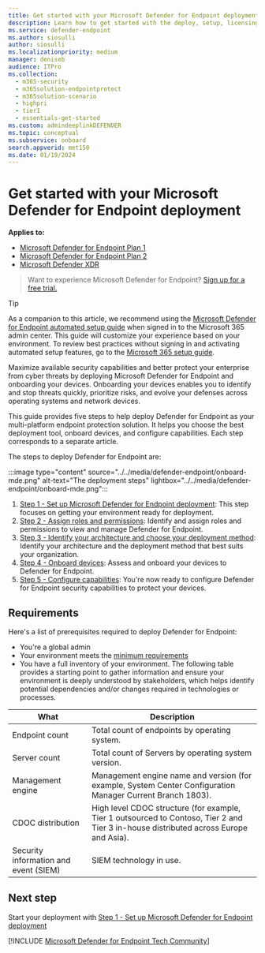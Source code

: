 ```yaml
---
title: Get started with your Microsoft Defender for Endpoint deployment
description: Learn how to get started with the deploy, setup, licensing validation, tenant configuration, network configuration stages.
ms.service: defender-endpoint
ms.author: siosulli
author: siosulli
ms.localizationpriority: medium
manager: deniseb
audience: ITPro
ms.collection:
  - m365-security
  - m365solution-endpointprotect
  - m365solution-scenario
  - highpri
  - tier1
  - essentials-get-started
ms.custom: admindeeplinkDEFENDER
ms.topic: conceptual
ms.subservice: onboard
search.appverid: met150
ms.date: 01/19/2024
---
```


# Get started with your Microsoft Defender for Endpoint deployment

**Applies to:**

- [Microsoft Defender for Endpoint Plan 1](https://go.microsoft.com/fwlink/p/?linkid=2154037)
- [Microsoft Defender for Endpoint Plan 2](https://go.microsoft.com/fwlink/p/?linkid=2154037)
- [Microsoft Defender XDR](https://go.microsoft.com/fwlink/?linkid=2118804)

> Want to experience Microsoft Defender for Endpoint? [Sign up for a free trial.](https://signup.microsoft.com/create-account/signup?products=7f379fee-c4f9-4278-b0a1-e4c8c2fcdf7e&ru=https://aka.ms/MDEp2OpenTrial?ocid=docs-wdatp-exposedapis-abovefoldlink)

> [!TIP]
> As a companion to this article, we recommend using the [Microsoft Defender for Endpoint automated setup guide](https://go.microsoft.com/fwlink/?linkid=2251910) when signed in to the Microsoft 365 admin center. This guide will customize your experience based on your environment. To review best practices without signing in and activating automated setup features, go to the [Microsoft 365 setup guide](https://go.microsoft.com/fwlink/?linkid=2251563).

Maximize available security capabilities and better protect your enterprise from cyber threats by deploying Microsoft Defender for Endpoint and onboarding your devices. Onboarding your devices enables you to identify and stop threats quickly, prioritize risks, and evolve your defenses across operating systems and network devices.

This guide provides five steps to help deploy Defender for Endpoint as your multi-platform endpoint protection solution. It helps you choose the best deployment tool, onboard devices, and configure capabilities. Each step corresponds to a separate article.

The steps to deploy Defender for Endpoint are:

:::image type="content" source="../../media/defender-endpoint/onboard-mde.png" alt-text="The deployment steps" lightbox="../../media/defender-endpoint/onboard-mde.png":::

1. [Step 1 - Set up Microsoft Defender for Endpoint deployment](production-deployment.md): This step focuses on getting your environment ready for deployment.
2. [Step 2 - Assign roles and permissions](prepare-deployment.md): Identify and assign roles and permissions to view and manage Defender for Endpoint.
3. [Step 3 - Identify your architecture and choose your deployment method](deployment-strategy.md): Identify your architecture and the deployment method that best suits your organization.
4. [Step 4 - Onboard devices](onboarding.md): Assess and onboard your devices to Defender for Endpoint.
5. [Step 5 - Configure capabilities](onboard-configure.md): You're now ready to configure Defender for Endpoint security capabilities to protect your devices.

## Requirements

Here's a list of prerequisites required to deploy Defender for Endpoint:

- You're a global admin
- Your environment meets the [minimum requirements](minimum-requirements.md)
- You have a full inventory of your environment. The following table provides a starting point to gather information and ensure your environment is deeply understood by stakeholders, which helps identify potential dependencies and/or changes required in technologies or processes.

|What|Description|
|---|---|
|Endpoint count|Total count of endpoints by operating system.|
|Server count|Total count of Servers by operating system version.|
|Management engine|Management engine name and version (for example, System Center Configuration Manager Current Branch 1803).|
|CDOC distribution|High level CDOC structure (for example, Tier 1 outsourced to Contoso, Tier 2 and Tier 3 in-house distributed across Europe and Asia).|
|Security information and event (SIEM)|SIEM technology in use.|

## Next step

Start your deployment with [Step 1 - Set up Microsoft Defender for Endpoint deployment](production-deployment.md)

[!INCLUDE [Microsoft Defender for Endpoint Tech Community](../../includes/defender-mde-techcommunity.md)]
